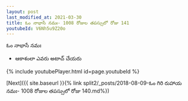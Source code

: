 ```yaml
---
layout: post
last_modified_at: 2021-03-30
title: ఓం నాభాసే నమః- 1008 రోజుల తపస్సులో రోజు 141
youtubeId: V6Nh5u9Z20o
---
```

 
 
 ఓం నాభాసే నమః  
 
 -  ఆకాశంలా ఎవరు అటాచ్ చేయరు 
 
  
 
  
 
 
 
 
 
 


{% include youtubePlayer.html id=page.youtubeId %}
 
[Next]({{ site.baseurl }}{% link  split2/_posts/2018-08-09-ఓం గిరి రుహాయ నమః- 1008 రోజుల తపస్సులో రోజు 140.md%})
 
